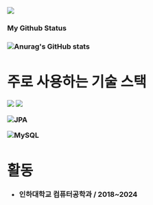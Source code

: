 <div>
<img src="https://img.shields.io/badge/tazanboy2@naver.com-EA4335?style=for-the-badge&logo=Gmail&logoColor=white">
<div>

  
<h3 align="left">My Github Status <h3>

<div>
  
![Anurag's GitHub stats](https://github-readme-stats.vercel.app/api?username=JihwanKim0929&theme=synthwave&show_icons=true)
  
</div>

<div>
  
# 주로 사용하는 기술 스택
<img src="https://img.shields.io/badge/springboot-6DB33F?style=for-the-badge&logo=springboot&logoColor=white">
<img src="https://img.shields.io/badge/Spring Security-6DB33F?style=for-the-badge&logo=Spring Security&logoColor=white">

![JPA](https://img.shields.io/badge/JPA-hibernate-orange)

![MySQL](https://img.shields.io/badge/MySQL-4479A1?style=for-the-badge&logo=mysql&logoColor=white)


# 활동
- 인하대학교 컴퓨터공학과 / 2018~2024
